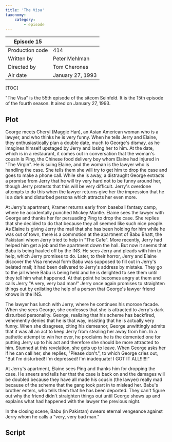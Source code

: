 ```yaml
---
title: 'The Visa'
taxonomy:
    category:
        - episode
---
```


| Episode 15 | |
|-----------------|--------------------------------|
| Production code | 414                            |
| Written by      | Peter Mehlman |
| Directed by     | Tom Cherones                   |
| Air date        | January 27, 1993                   |

[TOC]

"The Visa" is the 55th episode of the sitcom Seinfeld. It is the 15th episode of the fourth season. It aired on January 27, 1993.

## Plot

George meets Cheryl (Maggie Han), an Asian American woman who is a lawyer, and who thinks he is very funny. When he tells Jerry and Elaine, they enthusiastically plan a double date, much to George's dismay, as he imagines himself upstaged by Jerry and losing her to him. At the date, which is in a restaurant, it comes out in conversation that the woman's cousin is Ping, the Chinese food delivery boy whom Elaine had injured in "The Virgin". He is suing Elaine, and the woman is the lawyer who is handling the case. She tells them she will try to get him to drop the case and goes to make a phone call. While she is away, a distraught George extracts a promise from Jerry that he will try very hard not to be funny around her, though Jerry protests that this will be very difficult. Jerry's overdone attempts to do this when the lawyer returns give her the impression that he is a dark and disturbed persona which attracts her even more.

At Jerry's apartment, Kramer returns early from baseball fantasy camp, where he accidentally punched Mickey Mantle. Elaine sees the lawyer with George and thanks her for persuading Ping to drop the case. She replies that she decided to do that because they all seemed like such nice people. As Elaine is giving Jerry the mail that she has been holding for him while he was out of town, there is a commotion at the apartment of Babu Bhatt, the Pakistani whom Jerry tried to help in "The Cafe". More recently, Jerry had helped him get a job and the apartment down the hall. But now it seems that Babu is being hauled off by the INS. He sees Jerry and pleads with him to help, which Jerry promises to do. Later, to their horror, Jerry and Elaine discover the Visa renewal form Babu was supposed to fill out in Jerry's belated mail; it had been delivered to Jerry's address by mistake. They go to the jail where Babu is being held and he is delighted to see them until they tell him what happened. At that point he becomes angry at them and calls Jerry "A very, very bad man!" Jerry once again promises to straighten things out by enlisting the help of a person that George's lawyer friend knows in the INS.

The lawyer has lunch with Jerry, where he continues his morose facade. When she sees George, she confesses that she is attracted to Jerry's dark disturbed personality. George, realizing that his scheme has backfired, vehemently denies that he is that way, insisting that he is actually very funny. When she disagrees, citing his demeanor, George unwittingly admits that it was all an act to keep Jerry from stealing her away from him. In a pathetic attempt to win her over, he proclaims he is the demented one for putting Jerry up to his act and therefore she should be more attracted to him. Stunned at this revelation, she gets up to leave. When George asks her if he can call her, she replies, "Please don't.", to which George cries out, "But I'm disturbed! I'm depressed! I'm inadequate! I GOT IT ALL!!!!!!"

At Jerry's apartment, Elaine sees Ping and thanks him for dropping the case. He sneers and tells her that the case is back on and the damages will be doubled because they have all made his cousin (the lawyer) really mad because of the scheme that the gang took part in to mislead her. Babu's brother enters, who tells them that he has been deported. They can't figure out why the friend didn't straighten things out until George shows up and explains what had happened with the lawyer the previous night.

In the closing scene, Babu (in Pakistan) swears eternal vengeance against Jerry whom he calls a "very, very bad man."

## Script
